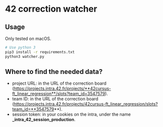 # 42 correction watcher

## Usage

Only tested on macOS.
```sh
# Use python 3
pip3 install -r requirements.txt
python3 watcher.py
```

## Where to find the needed data?
- project URL: in the URL of the correction board (https://projects.intra.42.fr/projects/**42cursus-ft_linear_regression**/slots?team_id=3547579).
- team ID: in the URL of the correction board (https://projects.intra.42.fr/projects/42cursus-ft_linear_regression/slots?team_id=**3547579**).
- session token: in your cookies on the intra, under the name **_intra_42_session_production**.